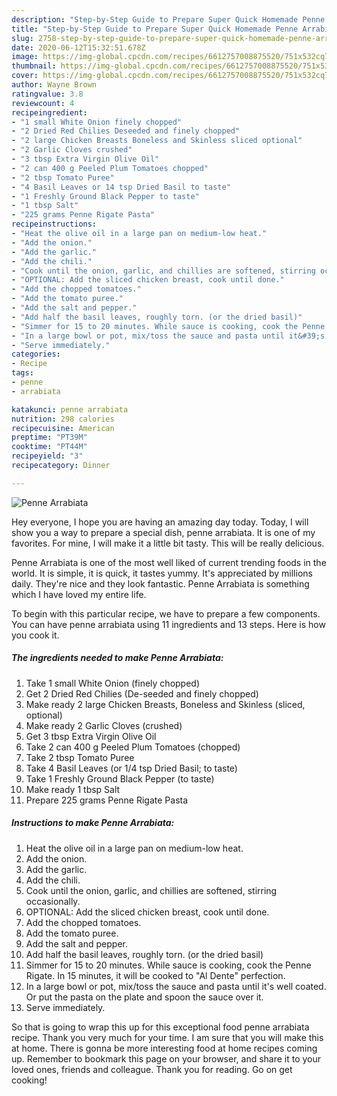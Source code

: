 ```yaml
---
description: "Step-by-Step Guide to Prepare Super Quick Homemade Penne Arrabiata"
title: "Step-by-Step Guide to Prepare Super Quick Homemade Penne Arrabiata"
slug: 2758-step-by-step-guide-to-prepare-super-quick-homemade-penne-arrabiata
date: 2020-06-12T15:32:51.678Z
image: https://img-global.cpcdn.com/recipes/6612757008875520/751x532cq70/penne-arrabiata-recipe-main-photo.jpg
thumbnail: https://img-global.cpcdn.com/recipes/6612757008875520/751x532cq70/penne-arrabiata-recipe-main-photo.jpg
cover: https://img-global.cpcdn.com/recipes/6612757008875520/751x532cq70/penne-arrabiata-recipe-main-photo.jpg
author: Wayne Brown
ratingvalue: 3.8
reviewcount: 4
recipeingredient:
- "1 small White Onion finely chopped"
- "2 Dried Red Chilies Deseeded and finely chopped"
- "2 large Chicken Breasts Boneless and Skinless sliced optional"
- "2 Garlic Cloves crushed"
- "3 tbsp Extra Virgin Olive Oil"
- "2 can 400 g Peeled Plum Tomatoes chopped"
- "2 tbsp Tomato Puree"
- "4 Basil Leaves or 14 tsp Dried Basil to taste"
- "1 Freshly Ground Black Pepper to taste"
- "1 tbsp Salt"
- "225 grams Penne Rigate Pasta"
recipeinstructions:
- "Heat the olive oil in a large pan on medium-low heat."
- "Add the onion."
- "Add the garlic."
- "Add the chili."
- "Cook until the onion, garlic, and chillies are softened, stirring occasionally."
- "OPTIONAL: Add the sliced chicken breast, cook until done."
- "Add the chopped tomatoes."
- "Add the tomato puree."
- "Add the salt and pepper."
- "Add half the basil leaves, roughly torn. (or the dried basil)"
- "Simmer for 15 to 20 minutes. While sauce is cooking, cook the Penne Rigate. In 15 minutes, it will be cooked to &#34;Al Dente&#34; perfection."
- "In a large bowl or pot, mix/toss the sauce and pasta until it&#39;s well coated. Or put the pasta on the plate and spoon the sauce over it."
- "Serve immediately."
categories:
- Recipe
tags:
- penne
- arrabiata

katakunci: penne arrabiata 
nutrition: 298 calories
recipecuisine: American
preptime: "PT39M"
cooktime: "PT44M"
recipeyield: "3"
recipecategory: Dinner

---
```



![Penne Arrabiata](https://img-global.cpcdn.com/recipes/6612757008875520/751x532cq70/penne-arrabiata-recipe-main-photo.jpg)

Hey everyone, I hope you are having an amazing day today. Today, I will show you a way to prepare a special dish, penne arrabiata. It is one of my favorites. For mine, I will make it a little bit tasty. This will be really delicious.



Penne Arrabiata is one of the most well liked of current trending foods in the world. It is simple, it is quick, it tastes yummy. It's appreciated by millions daily. They're nice and they look fantastic. Penne Arrabiata is something which I have loved my entire life.


To begin with this particular recipe, we have to prepare a few components. You can have penne arrabiata using 11 ingredients and 13 steps. Here is how you cook it.

<!--inarticleads1-->

##### The ingredients needed to make Penne Arrabiata:

1. Take 1 small White Onion (finely chopped)
1. Get 2 Dried Red Chilies (De-seeded and finely chopped)
1. Make ready 2 large Chicken Breasts, Boneless and Skinless (sliced, optional)
1. Make ready 2 Garlic Cloves (crushed)
1. Get 3 tbsp Extra Virgin Olive Oil
1. Take 2 can 400 g Peeled Plum Tomatoes (chopped)
1. Take 2 tbsp Tomato Puree
1. Take 4 Basil Leaves (or 1/4 tsp Dried Basil; to taste)
1. Take 1 Freshly Ground Black Pepper (to taste)
1. Make ready 1 tbsp Salt
1. Prepare 225 grams Penne Rigate Pasta




<!--inarticleads2-->

##### Instructions to make Penne Arrabiata:

1. Heat the olive oil in a large pan on medium-low heat.
1. Add the onion.
1. Add the garlic.
1. Add the chili.
1. Cook until the onion, garlic, and chillies are softened, stirring occasionally.
1. OPTIONAL: Add the sliced chicken breast, cook until done.
1. Add the chopped tomatoes.
1. Add the tomato puree.
1. Add the salt and pepper.
1. Add half the basil leaves, roughly torn. (or the dried basil)
1. Simmer for 15 to 20 minutes. While sauce is cooking, cook the Penne Rigate. In 15 minutes, it will be cooked to &#34;Al Dente&#34; perfection.
1. In a large bowl or pot, mix/toss the sauce and pasta until it&#39;s well coated. Or put the pasta on the plate and spoon the sauce over it.
1. Serve immediately.




So that is going to wrap this up for this exceptional food penne arrabiata recipe. Thank you very much for your time. I am sure that you will make this at home. There is gonna be more interesting food at home recipes coming up. Remember to bookmark this page on your browser, and share it to your loved ones, friends and colleague. Thank you for reading. Go on get cooking!
